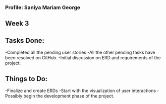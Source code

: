 ### Profile: Saniya Mariam George

## Week 3

## Tasks Done:

-Completed all the pending user stories
-All the other pending tasks have been resolved on GitHub.
-Initial discussion on ERD and requirements of the project.

## Things to Do:

-Finalize and create ERDs
-Start with the visualization of user interactions
-Possibly begin the development phase of the project.
